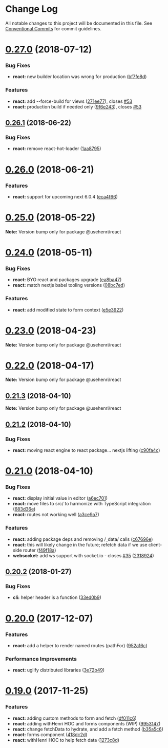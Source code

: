 # Change Log

All notable changes to this project will be documented in this file.
See [Conventional Commits](https://conventionalcommits.org) for commit guidelines.

<a name="0.27.0"></a>
# [0.27.0](https://github.com/usehenri/henri/compare/v0.26.1...v0.27.0) (2018-07-12)


### Bug Fixes

* **react:** new builder location was wrong for production ([bf7fe8d](https://github.com/usehenri/henri/commit/bf7fe8d))


### Features

* **react:** add --force-build for views ([271ee77](https://github.com/usehenri/henri/commit/271ee77)), closes [#53](https://github.com/usehenri/henri/issues/53)
* **react:** production build if needed only ([9f6e243](https://github.com/usehenri/henri/commit/9f6e243)), closes [#53](https://github.com/usehenri/henri/issues/53)




<a name="0.26.1"></a>
## [0.26.1](https://github.com/usehenri/henri/compare/v0.26.0...v0.26.1) (2018-06-22)


### Bug Fixes

* **react:** remove react-hot-loader ([1aa8795](https://github.com/usehenri/henri/commit/1aa8795))




<a name="0.26.0"></a>
# [0.26.0](https://github.com/usehenri/henri/compare/v0.25.0...v0.26.0) (2018-06-21)


### Features

* **react:** support for upcoming next 6.0.4 ([eca4f66](https://github.com/usehenri/henri/commit/eca4f66))




<a name="0.25.0"></a>
# [0.25.0](https://github.com/usehenri/henri/compare/v0.24.0...v0.25.0) (2018-05-22)




**Note:** Version bump only for package @usehenri/react

<a name="0.24.0"></a>
# [0.24.0](https://github.com/usehenri/henri/compare/v0.23.0...v0.24.0) (2018-05-11)


### Bug Fixes

* **react:** BYO react and packages upgrade ([ea8ba47](https://github.com/usehenri/henri/commit/ea8ba47))
* **react:** match nextjs babel tooling versions ([08bc7ed](https://github.com/usehenri/henri/commit/08bc7ed))


### Features

* **react:** add modified state to form context ([e5e3922](https://github.com/usehenri/henri/commit/e5e3922))




<a name="0.23.0"></a>
# [0.23.0](https://github.com/usehenri/henri/compare/v0.22.0...v0.23.0) (2018-04-23)




**Note:** Version bump only for package @usehenri/react

<a name="0.22.0"></a>
# [0.22.0](https://github.com/usehenri/henri/compare/v0.21.3...v0.22.0) (2018-04-17)




**Note:** Version bump only for package @usehenri/react

<a name="0.21.3"></a>
## [0.21.3](https://github.com/usehenri/henri/compare/v0.21.2...v0.21.3) (2018-04-10)




**Note:** Version bump only for package @usehenri/react

<a name="0.21.2"></a>
## [0.21.2](https://github.com/usehenri/henri/compare/v0.21.1...v0.21.2) (2018-04-10)


### Bug Fixes

* **react:** moving react engine to react package... nextjs lifting ([c90fa4c](https://github.com/usehenri/henri/commit/c90fa4c))




<a name="0.21.0"></a>
# [0.21.0](https://github.com/usehenri/henri/compare/v0.20.2...v0.21.0) (2018-04-10)


### Bug Fixes

* **react:** display initial value in editor ([a6ec701](https://github.com/usehenri/henri/commit/a6ec701))
* **react:** move files to src/ to harmonize with TypeScript integration ([683d36e](https://github.com/usehenri/henri/commit/683d36e))
* **react:** routes not working well ([a3ce9a7](https://github.com/usehenri/henri/commit/a3ce9a7))


### Features

* **react:** adding package deps and removing /_data/ calls ([c67696e](https://github.com/usehenri/henri/commit/c67696e))
* **react:** this will likely change in the future; refetch data if we use client-side router ([f49f18a](https://github.com/usehenri/henri/commit/f49f18a))
* **websocket:** add ws support with socket.io - closes [#35](https://github.com/usehenri/henri/issues/35) ([2318924](https://github.com/usehenri/henri/commit/2318924))




<a name="0.20.2"></a>
## [0.20.2](https://github.com/usehenri/henri/compare/v0.20.1...v0.20.2) (2018-01-27)


### Bug Fixes

* **cli:** helper header is a function ([33ed0b9](https://github.com/usehenri/henri/commit/33ed0b9))




<a name="0.20.0"></a>
# [0.20.0](https://github.com/usehenri/henri/compare/v0.19.0...v0.20.0) (2017-12-07)


### Features

* **react:** add a helper to render named routes (pathFor) ([952a16c](https://github.com/usehenri/henri/commit/952a16c))


### Performance Improvements

* **react:** uglify distributed libraries ([3e72b49](https://github.com/usehenri/henri/commit/3e72b49))




<a name="0.19.0"></a>
# [0.19.0](https://github.com/usehenri/henri/compare/v0.18.0...v0.19.0) (2017-11-25)


### Features

* **react:** adding custom methods to form and fetch ([df011c6](https://github.com/usehenri/henri/commit/df011c6))
* **react:** adding withHenri HOC and forms components (WIP) ([9953147](https://github.com/usehenri/henri/commit/9953147))
* **react:** change fetchData to hydrate, and add a fetch method ([b35a5c6](https://github.com/usehenri/henri/commit/b35a5c6))
* **react:** forms component ([418dc2d](https://github.com/usehenri/henri/commit/418dc2d))
* **react:** withHenri HOC to help fetch data ([1273c8d](https://github.com/usehenri/henri/commit/1273c8d))

